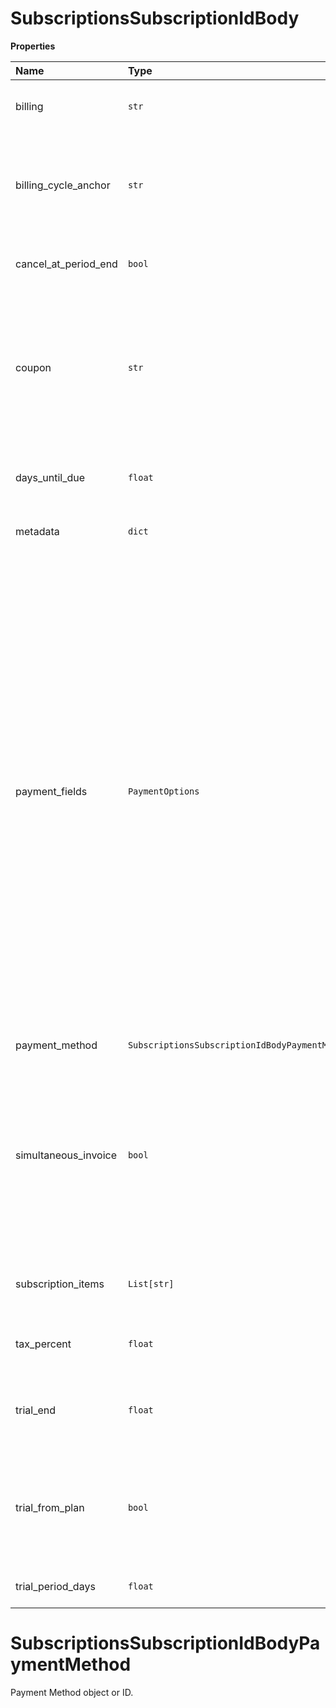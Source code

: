 # SubscriptionsSubscriptionIdBody

**Properties**

| Name                 | Type                                           | Required | Description                                                                                                                                                                                                                                                                                                                                                                                                                                                                                                                                                                                                                                      |
| :------------------- | :--------------------------------------------- | :------- | :----------------------------------------------------------------------------------------------------------------------------------------------------------------------------------------------------------------------------------------------------------------------------------------------------------------------------------------------------------------------------------------------------------------------------------------------------------------------------------------------------------------------------------------------------------------------------------------------------------------------------------------------- |
| billing              | `str`                                          | ❌       | Determines the method of billing. Set to pay_automatically.                                                                                                                                                                                                                                                                                                                                                                                                                                                                                                                                                                                      |
| billing_cycle_anchor | `str`                                          | ❌       | Determines the start of the next billing cycle, as defined in the plan described in the 'items'. Value must be timestamp in Unix time.                                                                                                                                                                                                                                                                                                                                                                                                                                                                                                           |
| cancel_at_period_end | `bool`                                         | ❌       | Terminates the subscription at the end of the current billing period.                                                                                                                                                                                                                                                                                                                                                                                                                                                                                                                                                                            |
| coupon               | `str`                                          | ❌       | The ID of a discount coupon that applies to all subscription items associated with this subscription. If the coupon defines a fixed monetary discount, it must use the same currency as the subscription's plan.                                                                                                                                                                                                                                                                                                                                                                                                                                 |
| days_until_due       | `float`                                        | ❌       | Number of days from the invoice date for customer to complete the payment.                                                                                                                                                                                                                                                                                                                                                                                                                                                                                                                                                                       |
| metadata             | `dict`                                         | ❌       | A JSON object defined by the client.                                                                                                                                                                                                                                                                                                                                                                                                                                                                                                                                                                                                             |
| payment_fields       | `PaymentOptions`                               | ❌       | A payment method type is a type of payment method that any customer can use, for example, ee*mastercard_card, Mastercard for Estonia. When it is added to a customer profile, it becomes a payment method that is specific to that one customer. The name of the payment method type starts with a prefix for the country, the 2-letter ISO 3166-1 alpha-2 code. If the payment method is valid in multiple countries, the prefix is xx*. The payment method type has a suffix with one of the following values - \_bank - Bank transfer or bank redirect \_card - Credit card, debit card or other card \_cash - Cash \_ewallet - Local eWallet |
| payment_method       | `SubscriptionsSubscriptionIdBodyPaymentMethod` | ❌       | Payment Method object or ID.                                                                                                                                                                                                                                                                                                                                                                                                                                                                                                                                                                                                                     |
| simultaneous_invoice | `bool`                                         | ❌       | Determines whether each upcoming subscription invoice is issued immediately. When true, the invoice is issued when the subscription is created. When false (the default), the invoice is issued an hour after the subscription is created.                                                                                                                                                                                                                                                                                                                                                                                                       |
| subscription_items   | `List[str]`                                    | ❌       | Array of subscription items. Each item contains a plan (required) and a quantity                                                                                                                                                                                                                                                                                                                                                                                                                                                                                                                                                                 |
| tax_percent          | `float`                                        | ❌       | The percentage of tax that is applied to the entire amount of the invoice.                                                                                                                                                                                                                                                                                                                                                                                                                                                                                                                                                                       |
| trial_end            | `float`                                        | ❌       | The time of the end of the customer's free trial period. If trial_from_plan is set, leave this parameter unset.                                                                                                                                                                                                                                                                                                                                                                                                                                                                                                                                  |
| trial_from_plan      | `bool`                                         | ❌       | Determines whether a free trial period can be defined in a 'plan' object attached to the subscription. If trial_end is set, leave this parameter unset.                                                                                                                                                                                                                                                                                                                                                                                                                                                                                          |
| trial_period_days    | `float`                                        | ❌       | The number of days in the customer's free trial period.                                                                                                                                                                                                                                                                                                                                                                                                                                                                                                                                                                                          |

# SubscriptionsSubscriptionIdBodyPaymentMethod

Payment Method object or ID.
